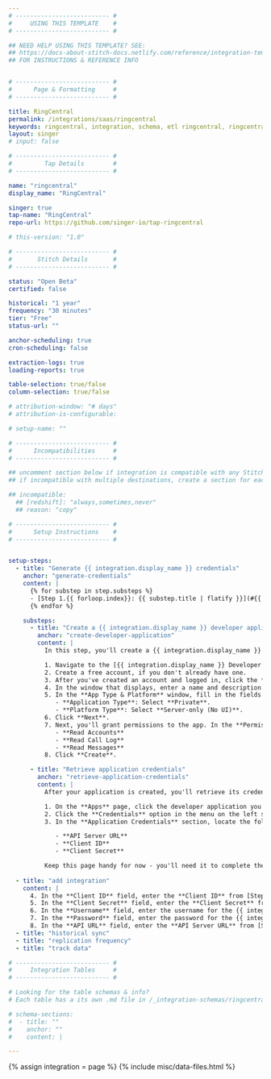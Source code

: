 ```yaml
---
# -------------------------- #
#     USING THIS TEMPLATE    #
# -------------------------- #

## NEED HELP USING THIS TEMPLATE? SEE:
## https://docs-about-stitch-docs.netlify.com/reference/integration-templates/saas/
## FOR INSTRUCTIONS & REFERENCE INFO


# -------------------------- #
#      Page & Formatting     #
# -------------------------- #

title: RingCentral
permalink: /integrations/saas/ringcentral
keywords: ringcentral, integration, schema, etl ringcentral, ringcentral etl, ringcentral schema
layout: singer
# input: false

# -------------------------- #
#         Tap Details        #
# -------------------------- #

name: "ringcentral"
display_name: "RingCentral"

singer: true 
tap-name: "RingCentral"
repo-url: https://github.com/singer-io/tap-ringcentral

# this-version: "1.0"

# -------------------------- #
#       Stitch Details       #
# -------------------------- #

status: "Open Beta"
certified: false

historical: "1 year"
frequency: "30 minutes"
tier: "Free"
status-url: ""

anchor-scheduling: true
cron-scheduling: false

extraction-logs: true
loading-reports: true

table-selection: true/false
column-selection: true/false

# attribution-window: "# days"
# attribution-is-configurable: 

# setup-name: ""

# -------------------------- #
#      Incompatibilities     #
# -------------------------- #

## uncomment section below if integration is compatible with any Stitch destinations
## if incompatible with multiple destinations, create a section for each destination

## incompatible:
  ## [redshift]: "always,sometimes,never"
  ## reason: "copy" 

# -------------------------- #
#      Setup Instructions    #
# -------------------------- #


setup-steps:
  - title: "Generate {{ integration.display_name }} credentials"
    anchor: "generate-credentials"
    content: |
      {% for substep in step.substeps %}
      - [Step 1.{{ forloop.index}}: {{ substep.title | flatify }}](#{{ substep.anchor }})
      {% endfor %}

    substeps:
      - title: "Create a {{ integration.display_name }} developer application"
        anchor: "create-developer-application"
        content: |
          In this step, you'll create a {{ integration.display_name }} developer application.

          1. Navigate to the [{{ integration.display_name }} Developer Console](https://developers.ringcentral.com/my-account.html#/applications){:target="new"}.
          2. Create a free account, if you don't already have one.
          3. After you've created an account and logged in, click the **Create App** button.
          4. In the window that displays, enter a name and description for the app.
          5. In the **App Type & Platform** window, fill in the fields as follows:
             - **Application Type**: Select **Private**.
             - **Platform Type**: Select **Server-only (No UI)**.
          6. Click **Next**.
          7. Next, you'll grant permissions to the app. In the **Permissions Needed** field, select the following:
             - **Read Accounts**
             - **Read Call Log**
             - **Read Messages**
          8. Click **Create**. 

      - title: "Retrieve application credentials"
        anchor: "retrieve-application-credentials"
        content: |
          After your application is created, you'll retrieve its credentials.

          1. On the **Apps** page, click the developer application you created in the previous step.
          2. Click the **Credentials** option in the menu on the left side of the page.
          3. In the **Application Credentials** section, locate the following in the **Production Environment** column:

             - **API Server URL**
             - **Client ID**
             - **Client Secret**

          Keep this page handy for now - you'll need it to complete the setup in Stitch.
  
  - title: "add integration"
    content: |
      4. In the **Client ID** field, enter the **Client ID** from [Step 1.2](#retrieve-application-credentials).
      5. In the **Client Secret** field, enter the **Client Secret** from [Step 1.2](#retrieve-application-credentials).
      6. In the **Username** field, enter the username for the {{ integration.display_name }} developer app. This is typically the phone number used to create the app.
      7. In the **Password** field, enter the password for the {{ integration.display_name }} developer app.
      8. In the **API URL** field, enter the **API Server URL** from [Step 1.2](#retrieve-application-credentials).
  - title: "historical sync"
  - title: "replication frequency"
  - title: "track data"

# -------------------------- #
#     Integration Tables     #
# -------------------------- #

# Looking for the table schemas & info?
# Each table has a its own .md file in /_integration-schemas/ringcentral

# schema-sections:
#  - title: ""
#    anchor: ""
#    content: |

---
```

{% assign integration = page %}
{% include misc/data-files.html %}